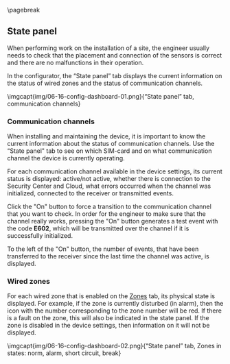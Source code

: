 \pagebreak

## State panel

When performing work on the installation of a site, the engineer usually needs to check that the placement and connection of the sensors is correct and there are no malfunctions in their operation.

In the configurator, the “State panel” tab displays the current information on the status of wired zones and the status of communication channels.

\imgcapt{img/06-16-config-dashboard-01.png}{“State panel” tab, communication channels}

### Communication channels

When installing and maintaining the device, it is important to know the current information about the status of communication channels. Use the “State panel" tab to see on which SIM-card and on what communication channel the device is currently operating. 

For each communication channel available in the device settings, its current status is displayed: active/not active, whether there is connection to the Security Center and Cloud, what errors occurred when the channel was initialized, connected to the receiver or transmitted events.

Click the "On" button to force a transition to the communication channel that you want to check. In order for the engineer to make sure that the channel really works, pressing the "On" button generates a test event with the code **E602**, which will be transmitted over the channel if it is successfully initialized.

To the left of the "On" button, the number of events, that have been transferred to the receiver since the last time the channel was active, is displayed.

### Wired zones

For each wired zone that is enabled on the [Zones](#config-zones) tab, its physical state is displayed. For example, if the zone is currently disturbed (in alarm), then the icon with the number corresponding to the zone number will be red. If there is a fault on the zone, this will also be indicated in the state panel. If the zone is disabled in the device settings, then information on it will not be displayed.

\imgcapt{img/06-16-config-dashboard-02.png}{“State panel” tab, Zones in states: norm, alarm, short circuit, break}